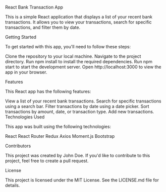 React Bank Transaction App

This is a simple React application that displays a list of your recent bank transactions. It allows you to view your transactions, search for specific transactions, and filter them by date.

Getting Started

To get started with this app, you'll need to follow these steps:

Clone the repository to your local machine.
Navigate to the project directory.
Run npm install to install the required dependencies.
Run npm start to start the development server.
Open http://localhost:3000 to view the app in your browser.

Features

This React app has the following features:

View a list of your recent bank transactions.
Search for specific transactions using a search bar.
Filter transactions by date using a date picker.
Sort transactions by amount, date, or transaction type.
Add new transactions.
Technologies Used

This app was built using the following technologies:

React
React Router
Redux
Axios
Moment.js
Bootstrap

Contributors

This project was created by John Doe. If you'd like to contribute to this project, feel free to create a pull request.

License

This project is licensed under the MIT License. See the LICENSE.md file for details.




